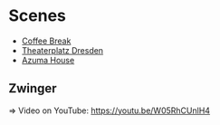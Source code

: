 # Scenes

- [Coffee Break](CoffeeBreak)
- [Theaterplatz Dresden](TheaterplatzDresden)
- [Azuma House](AzumaHouse)

## Zwinger

=> Video on YouTube: https://youtu.be/W05RhCUnlH4
